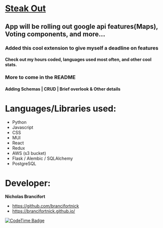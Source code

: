 
# [Steak Out](https://steakout-db59827f2430.herokuapp.com/)

## App will be rolling out google api features(Maps), Voting components, and more...

### Added this cool extension to give myself a deadline on features
#### Check out my hours coded, languages used most often, and other cool stats.

### More to come in the README
#### Adding Schemas | CRUD | Brief overlook & Other details

# Languages/Libraries used:
 * Python
 * Javascript
 * CSS
 * MUI
 * React
 * Redux
 * AWS (s3 bucket)
 * Flask / Alembic / SQLAlchemy
 * PostgreSQL


# Developer:
 **Nicholas Brancifort**
  * https://github.com/brancifortnick
  * https://brancifortnick.github.io/




[![CodeTime Badge](https://img.shields.io/endpoint?style=social&color=222&url=https%3A%2F%2Fapi.codetime.dev%2Fshield%3Fid%3D29969%26project%3D%26in=0)](https://codetime.dev)

